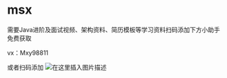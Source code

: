 # msx

需要Java进阶及面试视频、架构资料、简历模板等学习资料扫码添加下方小助手免费获取

vx：Mxy98811

或者扫码添加
![在这里插入图片描述](https://img-blog.csdnimg.cn/20200831153335234.png#pic_center)
